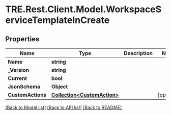# TRE.Rest.Client.Model.WorkspaceServiceTemplateInCreate

## Properties

Name | Type | Description | Notes
------------ | ------------- | ------------- | -------------
**Name** | **string** |  | 
**_Version** | **string** |  | 
**Current** | **bool** |  | 
**JsonSchema** | **Object** |  | 
**CustomActions** | [**Collection&lt;CustomAction&gt;**](CustomAction.md) |  | [optional] 

[[Back to Model list]](../README.md#documentation-for-models) [[Back to API list]](../README.md#documentation-for-api-endpoints) [[Back to README]](../README.md)

